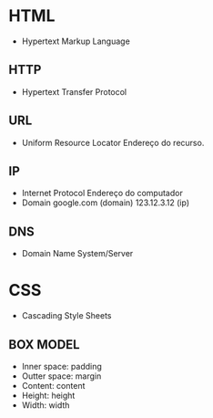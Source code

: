 # HTML
- Hypertext Markup Language
## HTTP
- Hypertext Transfer Protocol
## URL
- Uniform Resource Locator
    Endereço do recurso.
## IP
- Internet Protocol
    Endereço do computador
- Domain
    google.com (domain)
    123.12.3.12 (ip)
## DNS
- Domain Name System/Server
# CSS
- Cascading Style Sheets
## BOX MODEL
- Inner space: padding
- Outter space: margin
- Content: content
- Height: height
- Width: width